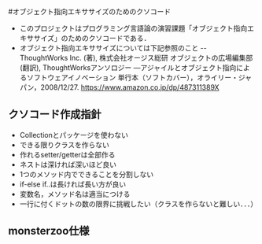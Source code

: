
#オブジェクト指向エキササイズのためのクソコード
- このプロジェクトはプログラミング言語論の演習課題「オブジェクト指向エキササイズ」のためのクソコードである．
- オブジェクト指向エキササイズについては下記参照のこと
-- ThoughtWorks Inc. (著), 株式会社オージス総研 オブジェクトの広場編集部 (翻訳), ThoughtWorksアンソロジー ―アジャイルとオブジェクト指向によるソフトウェアイノベーション 単行本（ソフトカバー），オライリー・ジャパン，2008/12/27. https://www.amazon.co.jp/dp/487311389X


## クソコード作成指針
- Collectionとパッケージを使わない
- できる限りクラスを作らない
- 作れるsetter/getterは全部作る
- ネストは深ければ深いほど良い
- 1つのメソッド内でできることを分割しない
- if-else if..は長ければ長い方が良い
- 変数名，メソッド名は適当につける
- 一行に付くドットの数の限界に挑戦したい（クラスを作らないと難しい．．．）

## monsterzoo仕様
